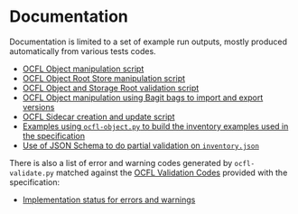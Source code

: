 # Documentation

Documentation is limited to a set of example run outputs, mostly produced automatically from various tests codes.

  * [OCFL Object manipulation script](demo_ocfl_object_script.md)
  * [OCFL Object Root Store manipulation script](demo_ocfl_store_script.md)
  * [OCFL Object and Storage Root validation script](demo_ocfl_validate_script.md)
  * [OCFL Object manipulation using Bagit bags to import and export versions](demo_using_bagit_bags.md)
  * [OCFL Sidecar creation and update script](demo_ocfl_sidecar_script.md)
  * [Examples using `ocfl-object.py` to build the inventory examples used in the specification](demo_build_spec_examples.md)
  * [Use of JSON Schema to do partial validation on `inventory.json`](demo_jsonschema_inventory_validation.md)

There is also a list of error and warning codes generated by `ocfl-validate.py`
matched against the
[OCFL Validation Codes](https://ocfl.io/validation/validation-codes.html)
provided with the specification:

  * [Implementation status for errors and warnings](validation_status.md)
